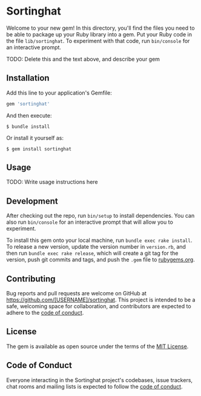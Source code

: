 # Sortinghat

Welcome to your new gem! In this directory, you'll find the files you need to be able to package up your Ruby library into a gem. Put your Ruby code in the file `lib/sortinghat`. To experiment with that code, run `bin/console` for an interactive prompt.

TODO: Delete this and the text above, and describe your gem

## Installation

Add this line to your application's Gemfile:

```ruby
gem 'sortinghat'
```

And then execute:

    $ bundle install

Or install it yourself as:

    $ gem install sortinghat

## Usage

TODO: Write usage instructions here

## Development

After checking out the repo, run `bin/setup` to install dependencies. You can also run `bin/console` for an interactive prompt that will allow you to experiment.

To install this gem onto your local machine, run `bundle exec rake install`. To release a new version, update the version number in `version.rb`, and then run `bundle exec rake release`, which will create a git tag for the version, push git commits and tags, and push the `.gem` file to [rubygems.org](https://rubygems.org).

## Contributing

Bug reports and pull requests are welcome on GitHub at https://github.com/[USERNAME]/sortinghat. This project is intended to be a safe, welcoming space for collaboration, and contributors are expected to adhere to the [code of conduct](https://github.com/[USERNAME]/sortinghat/blob/master/CODE_OF_CONDUCT.md).


## License

The gem is available as open source under the terms of the [MIT License](https://opensource.org/licenses/MIT).

## Code of Conduct

Everyone interacting in the Sortinghat project's codebases, issue trackers, chat rooms and mailing lists is expected to follow the [code of conduct](https://github.com/[USERNAME]/sortinghat/blob/master/CODE_OF_CONDUCT.md).
